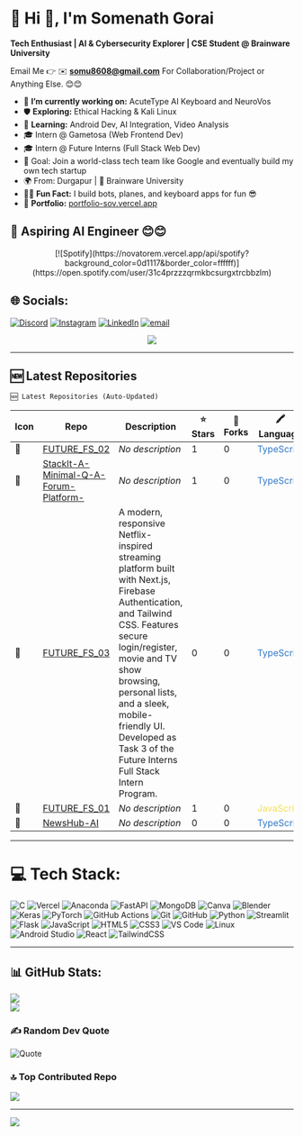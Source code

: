 # 💫 Hi 👋, I'm Somenath Gorai  
**Tech Enthusiast | AI & Cybersecurity Explorer | CSE Student @ Brainware University**

Email Me 👉 ✉️ **somu8608@gmail.com** For Collaboration/Project or Anything Else. 😊😊

- 🔭 **I’m currently working on:** AcuteType AI Keyboard  and NeuroVos  
- 🛡️ **Exploring:** Ethical Hacking & Kali Linux  
- 📱 **Learning:** Android Dev, AI Integration, Video Analysis  
- 🎓 Intern @ Gametosa (Web Frontend Dev)  
- 🎓 Intern @ Future Interns (Full Stack Web Dev)  
- 🎯 Goal: Join a world-class tech team like Google and eventually build my own tech startup  
- 🌍 From: Durgapur | 🏫 Brainware University  
- 🧑‍💻 **Fun Fact:** I build bots, planes, and keyboard apps for fun 😎  
- 💼 **Portfolio:** [portfolio-sov.vercel.app](https://portfolio-sov.vercel.app/)

## 🔗 Aspiring AI Engineer 😊😊

<div align="center">
  [![Spotify](https://novatorem.vercel.app/api/spotify?background_color=0d1117&border_color=ffffff)](https://open.spotify.com/user/31c4przzzqrmkbcsurgxtrcbbzlm)
</div>

## 🌐 Socials:
[![Discord](https://img.shields.io/badge/Discord-%237289DA.svg?logo=discord&logoColor=white)](https://discord.gg/unmatched____) 
[![Instagram](https://img.shields.io/badge/Instagram-%23E4405F.svg?logo=Instagram&logoColor=white)](https://instagram.com/sov._.dev) 
[![LinkedIn](https://img.shields.io/badge/LinkedIn-%230077B5.svg?logo=linkedin&logoColor=white)](https://linkedin.com/in/sov-ereign) 
[![email](https://img.shields.io/badge/Email-D14836?logo=gmail&logoColor=white)](mailto:somu8608@gmail.com) 

<div align="center">
  <img src="https://github-readme-activity-graph.vercel.app/graph?username=Sov-ereign&theme=react-dark&area=true&hide_border=true" />
</div>

---

## 🆕 Latest Repositories  
<!--LATEST_REPOS_START-->
```diff
🆕 Latest Repositories (Auto-Updated)
```

| Icon | Repo | Description | ⭐ Stars | 🍴 Forks | 🖍️ Language |
|------|------|-------------|---------|----------|--------------|
| 📁 | [FUTURE_FS_02](https://github.com/Sov-ereign/FUTURE_FS_02) | _No description_ | 1 | 0 | <span style="color:#3178c6">TypeScript</span> |
| 📁 | [StackIt-A-Minimal-Q-A-Forum-Platform-](https://github.com/Sov-ereign/StackIt-A-Minimal-Q-A-Forum-Platform-) | _No description_ | 1 | 0 | <span style="color:#3178c6">TypeScript</span> |
| 📁 | [FUTURE_FS_03](https://github.com/Sov-ereign/FUTURE_FS_03) | A modern, responsive Netflix-inspired streaming platform built with Next.js, Firebase Authentication, and Tailwind CSS. Features secure login/register, movie and TV show browsing, personal lists, and a sleek, mobile-friendly UI. Developed as Task 3 of the Future Interns Full Stack Intern Program. | 0 | 0 | <span style="color:#3178c6">TypeScript</span> |
| 📁 | [FUTURE_FS_01](https://github.com/Sov-ereign/FUTURE_FS_01) | _No description_ | 1 | 0 | <span style="color:#f1e05a">JavaScript</span> |
| 🤖 | [NewsHub-AI](https://github.com/Sov-ereign/NewsHub-AI) | _No description_ | 0 | 0 | <span style="color:#3178c6">TypeScript</span> |
<!--LATEST_REPOS_END-->

---

# 💻 Tech Stack:
![C](https://img.shields.io/badge/c-%2300599C.svg?style=for-the-badge&logo=c&logoColor=white) ![Vercel](https://img.shields.io/badge/vercel-%23000000.svg?style=for-the-badge&logo=vercel&logoColor=white) ![Anaconda](https://img.shields.io/badge/Anaconda-%2344A833.svg?style=for-the-badge&logo=anaconda&logoColor=white) ![FastAPI](https://img.shields.io/badge/FastAPI-005571?style=for-the-badge&logo=fastapi) ![MongoDB](https://img.shields.io/badge/MongoDB-%234ea94b.svg?style=for-the-badge&logo=mongodb&logoColor=white) ![Canva](https://img.shields.io/badge/Canva-%2300C4CC.svg?style=for-the-badge&logo=Canva&logoColor=white) ![Blender](https://img.shields.io/badge/blender-%23F5792A.svg?style=for-the-badge&logo=blender&logoColor=white) ![Keras](https://img.shields.io/badge/Keras-%23D00000.svg?style=for-the-badge&logo=Keras&logoColor=white)  ![PyTorch](https://img.shields.io/badge/PyTorch-%23EE4C2C.svg?style=for-the-badge&logo=PyTorch&logoColor=white) ![GitHub Actions](https://img.shields.io/badge/github%20actions-%232671E5.svg?style=for-the-badge&logo=githubactions&logoColor=white) ![Git](https://img.shields.io/badge/git-%23F05033.svg?style=for-the-badge&logo=git&logoColor=white) ![GitHub](https://img.shields.io/badge/github-%23121011.svg?style=for-the-badge&logo=github&logoColor=white) ![Python](https://img.shields.io/badge/python-3670A0?style=for-the-badge&logo=python&logoColor=ffdd54) ![Streamlit](https://img.shields.io/badge/Streamlit-%23FE4B4B.svg?style=for-the-badge&logo=streamlit&logoColor=white) ![Flask](https://img.shields.io/badge/flask-%23000.svg?style=for-the-badge&logo=flask&logoColor=white) ![JavaScript](https://img.shields.io/badge/JavaScript-F7DF1E?style=for-the-badge&logo=javascript&logoColor=black) ![HTML5](https://img.shields.io/badge/HTML5-E34F26?style=for-the-badge&logo=html5&logoColor=white) ![CSS3](https://img.shields.io/badge/CSS3-1572B6?style=for-the-badge&logo=css3&logoColor=white) ![VS Code](https://img.shields.io/badge/VS_Code-007ACC?style=for-the-badge&logo=visual-studio-code&logoColor=white) ![Linux](https://img.shields.io/badge/Linux-FCC624?style=for-the-badge&logo=linux&logoColor=black) ![Android Studio](https://img.shields.io/badge/Android_Studio-3DDC84?style=for-the-badge&logo=android-studio&logoColor=white) ![React](https://img.shields.io/badge/React-20232A?style=for-the-badge&logo=react&logoColor=61DAFB) ![TailwindCSS](https://img.shields.io/badge/Tailwind_CSS-06B6D4?style=for-the-badge&logo=tailwind-css&logoColor=white)

---

## 📊 GitHub Stats:
![](https://nirzak-streak-stats.vercel.app/?user=Sov-ereign&theme=neon&hide_border=false)<br/>
![](https://github-readme-stats.vercel.app/api/top-langs/?username=Sov-ereign&theme=neon&hide_border=false&include_all_commits=true&count_private=false&layout=compact)

### ✍️ Random Dev Quote  
![Quote](https://quotes-github-readme.vercel.app/api?type=horizontal&theme=radical)

### 🔝 Top Contributed Repo  
![](https://github-contributor-stats.vercel.app/api?username=Sov-ereign&limit=5&theme=neon&combine_all_yearly_contributions=true)

---
[![](https://visitcount.itsvg.in/api?id=Flash019&icon=9&color=0)](https://visitcount.itsvg.in)

<!-- Proudly created with GPRM ( https://gprm.itsvg.in ) -->
